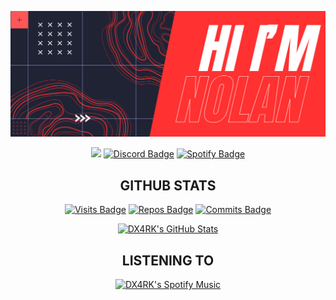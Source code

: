 [![Hi, I'm Nolan](./assets/banner.png)](#)

<div align="center">
  
  <a href="mailto:hello@brandoncodes.dev"><img src="https://img.shields.io/badge/Gmail-D14836?style=for-the-badge&logo=gmail&logoColor=white" /></a>
  [![Discord Badge](https://img.shields.io/badge/Discord-7289DA?style=for-the-badge&logo=discord&logoColor=white)](https://discord.com/users/nolans)
  [![Spotify Badge](https://img.shields.io/badge/Spotify-1ED760?&style=for-the-badge&logo=spotify&logoColor=white)](https://open.spotify.com/user/q66kn69w2gzvjp5s8e67jpcfs)
  
</div>

<div align="center">
  <h2>GITHUB STATS</h2>
</div>

<div align="center">
  
  [![Visits Badge](https://badges.strrl.dev/visits/DX4RK/DX4RK?style=for-the-badge&color=ff3131)](#)
  [![Repos Badge](https://badges.strrl.dev/repos/DX4RK?style=for-the-badge&color=ff3131)](https://github.com/DX4RK?tab=repositories)
  [![Commits Badge](https://badges.strrl.dev/commits/weekly/DX4RK?style=for-the-badge&color=ff3131)](https://github.com/okbrandon?tab=repositories)

</div>

<div align="center">

  [![DX4RK's GitHub Stats](https://github-readme-stats.vercel.app/api?username=DX4RK&show_icons=true&line_height=27&count_private=true&title_color=ffffff&text_color=c9cacc&icon_color=f34040&bg_color=402f2f)](#)

</div>

<div align="center">
  <h2>LISTENING TO</h2>
</div>

<div align="center">

 [![DX4RK's Spotify Music]( https://data-card-for-spotify.herokuapp.com/api/card?user_id=q66kn69w2gzvjp5s8e67jpcfs&custom_title=%E2%9C%A8%20Brandon%27s%20vibing%20%E2%9C%A8&limit=5)](#)
  
</div>
